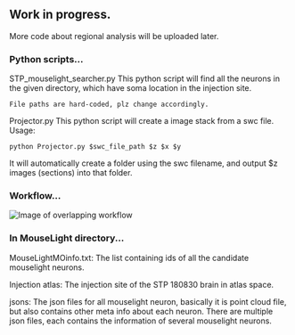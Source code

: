 ## Work in progress.
More code about regional analysis will be uploaded later.

### Python scripts...
STP_mouselight_searcher.py
This python script will find all the neurons in the given directory, which have soma location in the injection site.
```
File paths are hard-coded, plz change accordingly.
```

Projector.py
This python script will create a image stack from a swc file. Usage:
```
python Projector.py $swc_file_path $z $x $y
```
It will automatically create a folder using the swc filename, and output $z images (sections) into that folder.

### Workflow...
![Image of overlapping workflow](https://raw.githubusercontent.com/wangdingkang/DiscreteMorse/master/Code/Mouselight_Atlas_Space_Analysis/Workflow_images/Mouselight_Overlapping_Workflow.png)

### In MouseLight directory...
MouseLightMOinfo.txt: The list containing ids of all the candidate mouselight neurons.

Injection atlas: The injection site of the STP 180830 brain in atlas space.

jsons: The json files for all mouselight neuron, basically it is point cloud file, but also contains other meta info about each neuron.
There are multiple json files, each contains the information of several mouselight neurons.
